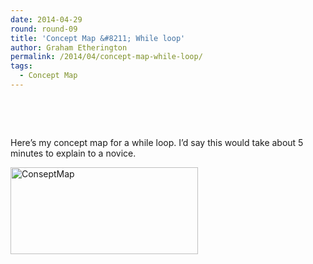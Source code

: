 ```yaml
---
date: 2014-04-29
round: round-09
title: 'Concept Map &#8211; While loop'
author: Graham Etherington
permalink: /2014/04/concept-map-while-loop/
tags:
  - Concept Map
---
```

&nbsp;

&nbsp;

Here&#8217;s my concept map for a while loop. I&#8217;d say this would take about 5 minutes to explain to a novice.

[<img class="alignnone size-medium wp-image-6820" alt="ConseptMap" src="http://teaching.software-carpentry.org/wp-content/uploads/2014/04/ConseptMap-300x139.jpg" width="300" height="139" />][1]

 [1]: http://teaching.software-carpentry.org/wp-content/uploads/2014/04/ConseptMap.jpg
